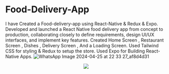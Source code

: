 # Food-Delivery-App
I have Created a Food-delivery-app using React-Native &amp; Redux &amp; Expo.
Developed and launched a React Native food delivery app from concept to production, collaborating closely to define requirements, design UI/UX interfaces, and implement key features.
Created Home Screen , Restaurant Screen , Dishes , Delivery Screen , And a Loading Screen.
Used Tailwind CSS for styling & Redux to setup the store.
Used Expo for Building React-Native Apps.
![WhatsApp Image 2024-04-25 at 22 33 27_af8d4d31](https://github.com/ANUJAVENGERS/Food-Delivery-App/assets/58434371/d0a30c92-e42c-407e-b2f2-fcaee86ac7a7)
<div align="center">
    <img src="./Images/WhatsApp Image 2024-04-25 at 22 33 27_af8d4d31.jpg"  align="center" />
</div>
